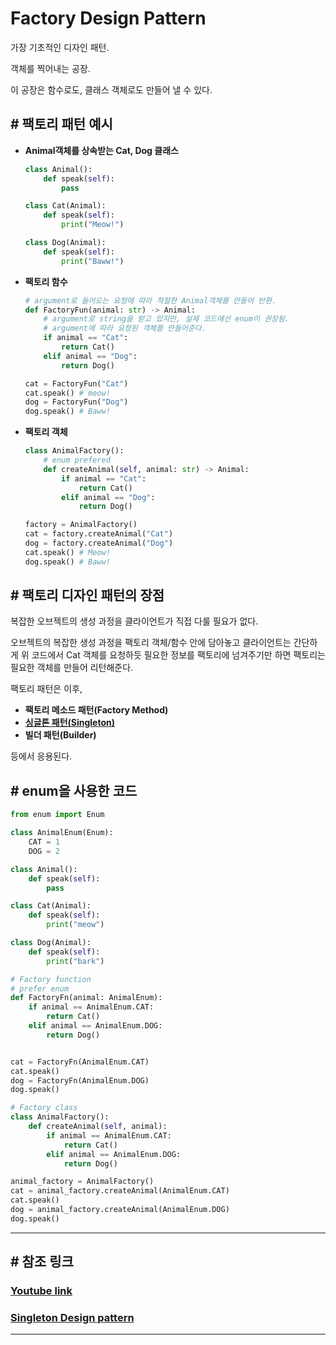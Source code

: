 # **Factory Design Pattern**

가장 기초적인 디자인 패턴.

객체를 찍어내는 공장.

이 공장은 함수로도, 클래스 객체로도 만들어 낼 수 있다.

## **# 팩토리 패턴 예시**

- **Animal객체를 상속받는 Cat, Dog 클래스**
    ```py
    class Animal():
        def speak(self):
            pass

    class Cat(Animal):
        def speak(self):
            print("Meow!")

    class Dog(Animal):
        def speak(self):
            print("Baww!")
    ```

- **팩토리 함수**

    ```py
    # argument로 들어오는 요청에 따라 적절한 Animal객체를 만들어 반환.
    def FactoryFun(animal: str) -> Animal:
        # argument로 string을 받고 있지만, 실제 코드에선 enum이 권장됨.
        # argument에 따라 요청된 객체를 만들어준다.
        if animal == "Cat":
            return Cat()
        elif animal == "Dog":
            return Dog()

    cat = FactoryFun("Cat")
    cat.speak() # meow!
    dog = FactoryFun("Dog")
    dog.speak() # Baww!
    ```


- **팩토리 객체**

    ```py
    class AnimalFactory():
        # enum prefered
        def createAnimal(self, animal: str) -> Animal:
            if animal == "Cat":
                return Cat()
            elif animal == "Dog":
                return Dog()

    factory = AnimalFactory()
    cat = factory.createAnimal("Cat")
    dog = factory.createAnimal("Dog")
    cat.speak() # Meow!
    dog.speak() # Baww!
    ```

## **# 팩토리 디자인 패턴의 장점**

복잡한 오브젝트의 생성 과정을 클라이언트가 직접 다룰 필요가 없다.

오브젝트의 복잡한 생성 과정을 팩토리 객체/함수 안에 담아놓고 클라이언트는 간단하게 위 코드에서 Cat 객체를 요청하듯 필요한 정보를 팩토리에 넘겨주기만 하면 팩토리는 필요한 객체를 만들어 리턴해준다.  

팩토리 패턴은 이후,

- **팩토리 메소드 패턴(Factory Method)**
- [**싱글톤 패턴(Singleton)**](https://urakasumi.tistory.com/264)
- **빌더 패턴(Builder)**  

등에서 응용된다.

## **# enum을 사용한 코드**

```py
from enum import Enum

class AnimalEnum(Enum):
    CAT = 1
    DOG = 2

class Animal():
    def speak(self):
        pass

class Cat(Animal):
    def speak(self):
        print("meow")

class Dog(Animal):
    def speak(self):
        print("bark")

# Factory function
# prefer enum
def FactoryFn(animal: AnimalEnum):
    if animal == AnimalEnum.CAT:
        return Cat()
    elif animal == AnimalEnum.DOG:
        return Dog()


cat = FactoryFn(AnimalEnum.CAT)
cat.speak()
dog = FactoryFn(AnimalEnum.DOG)
dog.speak()

# Factory class
class AnimalFactory():
    def createAnimal(self, animal):
        if animal == AnimalEnum.CAT:
            return Cat()
        elif animal == AnimalEnum.DOG:
            return Dog()

animal_factory = AnimalFactory()
cat = animal_factory.createAnimal(AnimalEnum.CAT)
cat.speak()
dog = animal_factory.createAnimal(AnimalEnum.DOG)
dog.speak()
```

___
## # 참조 링크

### [**Youtube link**](https://www.youtube.com/watch?v=AmwEIt0vhxA)
### [**Singleton Design pattern**](https://urakasumi.tistory.com/264)

___